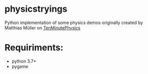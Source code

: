 # physicstryings
Python implementation of some physics demos originally created by Matthias Müller on <a href = "https://matthias-research.github.io/pages/tenMinutePhysics/index.html">
TenMinutePhysics </a>
    <h1>  Requiriments: </h1>
    <ul>
  <li>python 3.7+</li>
  <li>pygame</li>
 
</ul>
